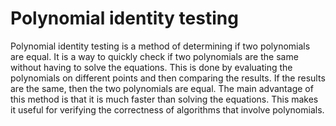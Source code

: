 # Polynomial identity testing

Polynomial identity testing is a method of determining if two polynomials are equal. It is a way to quickly check if two polynomials are the same without having to solve the equations. This is done by evaluating the polynomials on different points and then comparing the results. If the results are the same, then the two polynomials are equal. The main advantage of this method is that it is much faster than solving the equations. This makes it useful for verifying the correctness of algorithms that involve polynomials.
